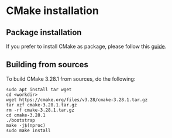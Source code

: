 # CMake installation

## Package installation

If you prefer to install CMake as package, please follow this [guide](https://apt.kitware.com).

## Building from sources

To build CMake 3.28.1 from sources, do the following:

```shell
sudo apt install tar wget
cd <workdir>
wget https://cmake.org/files/v3.28/cmake-3.28.1.tar.gz
tar xzf cmake-3.28.1.tar.gz
rm -rf cmake-3.28.1.tar.gz
cd cmake-3.28.1
./bootstrap
make -j$(nproc)
sudo make install
```
